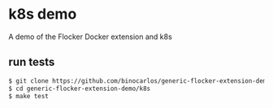 # k8s demo

A demo of the Flocker Docker extension and k8s

## run tests

```bash
$ git clone https://github.com/binocarlos/generic-flocker-extension-demo
$ cd generic-flocker-extension-demo/k8s
$ make test
```